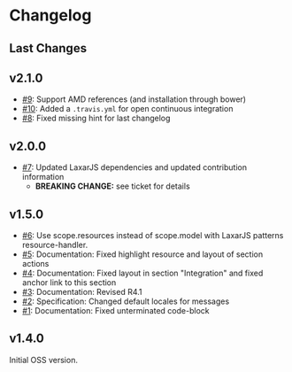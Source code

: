 # Changelog

## Last Changes


## v2.1.0

- [#9](https://github.com/LaxarJS/ax-media-widget/issues/9): Support AMD references (and installation through bower)
- [#10](https://github.com/LaxarJS/ax-media-widget/issues/10): Added a `.travis.yml` for open continuous integration
- [#8](https://github.com/LaxarJS/ax-media-widget/issues/8): Fixed missing hint for last changelog


## v2.0.0

- [#7](https://github.com/LaxarJS/ax-media-widget/issues/7): Updated LaxarJS dependencies and updated contribution information
  + **BREAKING CHANGE:** see ticket for details

## v1.5.0

- [#6](https://github.com/LaxarJS/ax-media-widget/issues/6): Use scope.resources instead of scope.model with LaxarJS patterns resource-handler.
- [#5](https://github.com/LaxarJS/ax-media-widget/issues/5): Documentation: Fixed highlight resource and layout of section actions
- [#4](https://github.com/LaxarJS/ax-media-widget/issues/4): Documentation: Fixed layout in section "Integration" and fixed anchor link to this section
- [#3](https://github.com/LaxarJS/ax-media-widget/issues/3): Documentation: Revised R4.1
- [#2](https://github.com/LaxarJS/ax-media-widget/issues/2): Specification: Changed default locales for messages
- [#1](https://github.com/LaxarJS/ax-media-widget/issues/1): Documentation: Fixed unterminated code-block


## v1.4.0

Initial OSS version.

